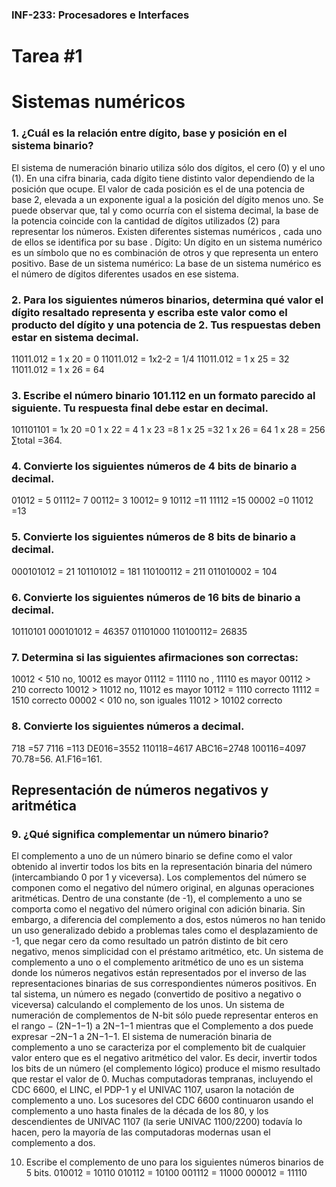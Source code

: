
### INF-233: Procesadores e Interfaces
# Tarea #1

# Sistemas numéricos
### 1.	¿Cuál es la relación entre dígito, base y posición en el sistema binario? 

El sistema de numeración binario utiliza sólo dos dígitos, el cero (0) y el uno (1).
En una cifra binaria, cada dígito tiene distinto valor dependiendo de la posición que ocupe. El valor de cada posición es el de una potencia de base 2, elevada a un exponente igual a la posición del dígito menos uno. Se puede observar que, tal y como ocurría con el sistema decimal, la base de la potencia coincide con la cantidad de dígitos utilizados (2) para representar los números.
Existen diferentes sistemas numéricos , cada uno de ellos se identifica por su base .
Dígito: Un dígito en un sistema numérico es un símbolo que no es combinación de otros y que representa un entero positivo.
Base de un sistema numérico: La base de un sistema numérico es el número de dígitos diferentes usados en ese sistema.


### 2.	Para los siguientes números binarios, determina qué valor el dígito resaltado representa y escriba este valor como el producto del dígito y una potencia de 2. Tus respuestas deben estar en sistema decimal.

11011.012                     = 1 x 20 = 0
11011.012                      = 1x2-2 = 1/4
11011.012                      = 1 x 25 = 32
11011.012                      = 1 x 26 = 64
### 3.	Escribe el número binario 101.112 en un formato parecido al siguiente. Tu respuesta final debe estar en decimal.

101101101 = 1x 20 =0
                       1 x 22 = 4
                       1 x 23  =8
                        1 x 25 =32
                        1 x 26  = 64
                        1 x 28  = 256   ∑total =364.

### 4.	Convierte los siguientes números de 4 bits de binario a decimal.
01012 = 5
01112= 7
00112= 3
10012= 9
10112 =11
11112 =15
00002 =0
11012 =13
### 5.	Convierte los siguientes números de 8 bits de binario a decimal.
000101012 = 21
101101012 = 181
110100112 = 211
011010002 = 104
### 6.	Convierte los siguientes números de 16 bits de binario a decimal.
10110101 000101012 = 46357
01101000 110100112= 26835
### 7.	Determina si las siguientes afirmaciones son correctas:
10012  <  510   no,  10012 es mayor 
01112  =  11110   no ,  11110 es mayor
00112  >  210   correcto
10012  >  11012  no, 11012  es mayor
10112  =  1110    correcto
11112  =  1510   correcto
00002  <  010    no, son iguales
11012  >  10102   correcto
### 8.	Convierte los siguientes números a decimal. 
718  =57
7116 =113
DE016=3552
110118=4617
ABC16=2748
100116=4097
70.78=56.
A1.F16=161.
 
## Representación de números negativos y aritmética
### 9.	¿Qué significa complementar un número binario?

El complemento a uno de un número binario se define como el valor obtenido al invertir todos los bits en la representación binaria del número (intercambiando 0 por 1 y viceversa). Los complementos del número se componen como el negativo del número original, en algunas operaciones aritméticas. Dentro de una constante (de -1), el complemento a uno se comporta como el negativo del número original con adición binaria. Sin embargo, a diferencia del complemento a dos, estos números no han tenido un uso generalizado debido a problemas tales como el desplazamiento de -1, que negar cero da como resultado un patrón distinto de bit cero negativo, menos simplicidad con el préstamo aritmético, etc. 
Un sistema de complemento a uno o el complemento aritmético de uno es un sistema donde los números negativos están representados por el inverso de las representaciones binarias de sus correspondientes números positivos. En tal sistema, un número es negado (convertido de positivo a negativo o viceversa) calculando el complemento de los unos. Un sistema de numeración de complementos de N-bit sólo puede representar enteros en el rango  − (2N−1−1) a 2N−1−1 mientras que el Complemento a dos puede expresar −2N−1 a 2N−1−1.
El sistema de numeración binaria de complemento a uno se caracteriza por el complemento bit de cualquier valor entero que es el negativo aritmético del valor. Es decir, invertir todos los bits de un número (el complemento lógico) produce el mismo resultado que restar el valor de 0.
Muchas computadoras tempranas, incluyendo el CDC 6600, el LINC, el PDP-1 y el UNIVAC 1107, usaron la notación de complemento a uno. Los sucesores del CDC 6600 continuaron usando el complemento a uno hasta finales de la década de los 80, y los descendientes de UNIVAC 1107 (la serie UNIVAC 1100/2200) todavía lo hacen, pero la mayoría de las computadoras modernas usan el complemento a dos.

10.	Escribe el complemento de uno para los siguientes números binarios de 5 bits. 
010012 = 10110
010112 = 10100
001112 = 11000
000012  = 11110
